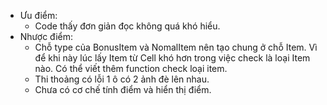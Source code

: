 * Ưu điểm:
    - Code thấy đơn giản đọc không quá khó hiểu.
* Nhược điểm:
    - Chỗ type của BonusItem và NomalItem nên tạo chung ở chỗ Item. Vì để khi này lúc lấy Item từ Cell khó hơn trong việc check là loại Item nào. Có thể viết thêm function check loại item.
    - Thi thoảng có lỗi 1 ô có 2 ảnh đè lên nhau.
    - Chưa có cơ chế tính điểm và hiển thị điểm.